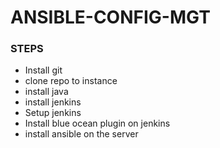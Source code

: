 # ANSIBLE-CONFIG-MGT

### STEPS

- Install git
- clone repo to instance
- install java
- install jenkins
- Setup jenkins
- Install blue ocean plugin on jenkins
- install ansible on the server
